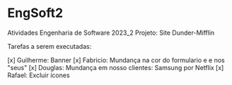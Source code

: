 # EngSoft2
Atividades Engenharia de Software 2023_2
Projeto: Site Dunder-Mifflin

Tarefas a serem executadas:

[x] Guilherme: Banner
[x] Fabricio: Mundança na cor do formulario e e nos "seus"
[x] Douglas: Mundança em nosso clientes: Samsung por Netflix
[x] Rafael: Excluir ícones
